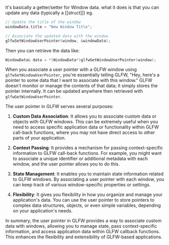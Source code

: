 It's basically a getter/setter for Window data.
what it does is that you can update any data (typically a [[struct]]) eg.
```cpp
// Update the title of the window
windowData.title = "New Window Title";

// Associate the updated data with the window
glfwSetWindowUserPointer(window, &windowData);

```


Then you can retrieve the data like:
```Cpp
WindowData& data = *(WindowData*)glfwGetWindowUserPointer(window);
```

When you associate a user pointer with a GLFW window using `glfwSetWindowUserPointer`, you're essentially telling GLFW, "Hey, here's a pointer to some data that I want to associate with this window." GLFW doesn't monitor or manage the contents of that data; it simply stores the pointer internally. It can be updated anywhere then retrieved with `glfwGetWindowUserPointer`.

The user pointer in GLFW serves several purposes:

1. **Custom Data Association**: It allows you to associate custom data or objects with GLFW windows. This can be extremely useful when you need to access specific application data or functionality within GLFW call-back functions, where you may not have direct access to other parts of your application.
    
2. **Context Passing**: It provides a mechanism for passing context-specific information to GLFW call-back functions. For example, you might want to associate a unique identifier or additional metadata with each window, and the user pointer allows you to do this.
    
3. **State Management**: It enables you to maintain state information related to GLFW windows. By associating a user pointer with each window, you can keep track of various window-specific properties or settings.
    
4. **Flexibility**: It gives you flexibility in how you organize and manage your application's data. You can use the user pointer to store pointers to complex data structures, objects, or even simple variables, depending on your application's needs.
    

In summary, the user pointer in GLFW provides a way to associate custom data with windows, allowing you to manage state, pass context-specific information, and access application data within GLFW callback functions. This enhances the flexibility and extensibility of GLFW-based applications.